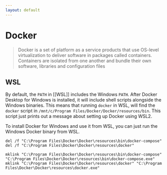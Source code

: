 ```yaml
---
layout: default
---
```


# Docker

> Docker is a set of platform as a service products that use OS-level
> virtualization to deliver software in packages called containers.
> Containers are isolated from one another and bundle their own
> software, libraries and configuration files


## WSL

By default, the `PATH` in [[WSL]] includes the Windows `PATH`. After
Docker Desktop for Windows is installed, it will include shell scripts
alongside the Windows binaries. This means that running `docker` in WSL,
will find the `docker` script in `/mnt/c/Program Files/Docker/Docker/resources/bin`.
This script just prints out a message about setting up Docker using WSL2.

To install Docker for Windows and use it from WSL, you can just run the
Windows Docker binary from WSL.

```batch
del /f "C:\Program Files\Docker\Docker\resources\bin\docker-compose"
del /f "C:\Program Files\Docker\Docker\resources\docker"

mklink "C:\Program Files\Docker\Docker\resources\bin\docker-compose" "C:\Program Files\Docker\Docker\resources\bin\docker-compose.exe"
mklink "C:\Program Files\Docker\Docker\resources\docker" "C:\Program Files\Docker\Docker\resources\docker.exe"
```